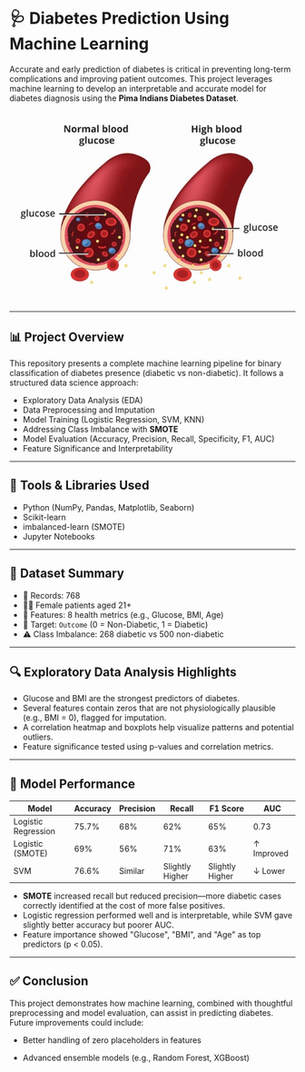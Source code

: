 # 🩺 Diabetes Prediction Using Machine Learning

Accurate and early prediction of diabetes is critical in preventing long-term complications and improving patient outcomes. This project leverages machine learning to develop an interpretable and accurate model for diabetes diagnosis using the **Pima Indians Diabetes Dataset**. 

![Data](https://github.com/def-abraham/Projects/blob/main/Project%201/BloodGlucose%20Medium.jpeg?raw=true)

---

## 📊 Project Overview

This repository presents a complete machine learning pipeline for binary classification of diabetes presence (diabetic vs non-diabetic). It follows a structured data science approach:

- Exploratory Data Analysis (EDA)
- Data Preprocessing and Imputation
- Model Training (Logistic Regression, SVM, KNN)
- Addressing Class Imbalance with **SMOTE**
- Model Evaluation (Accuracy, Precision, Recall, Specificity, F1, AUC)
- Feature Significance and Interpretability

---

## 🧠 Tools & Libraries Used

- Python (NumPy, Pandas, Matplotlib, Seaborn)
- Scikit-learn
- imbalanced-learn (SMOTE)
- Jupyter Notebooks

---

## 🔬 Dataset Summary

- 📁 Records: 768
- 👩‍⚕️ Female patients aged 21+
- 🧬 Features: 8 health metrics (e.g., Glucose, BMI, Age)
- 🎯 Target: `Outcome` (0 = Non-Diabetic, 1 = Diabetic)
- ⚠️ Class Imbalance: 268 diabetic vs 500 non-diabetic

---

## 🔍 Exploratory Data Analysis Highlights

- Glucose and BMI are the strongest predictors of diabetes.
- Several features contain zeros that are not physiologically plausible (e.g., BMI = 0), flagged for imputation.
- A correlation heatmap and boxplots help visualize patterns and potential outliers.
- Feature significance tested using p-values and correlation metrics.

---

## 🤖 Model Performance

| Model               | Accuracy | Precision | Recall | F1 Score | AUC  |
|--------------------|----------|-----------|--------|----------|------|
| Logistic Regression | 75.7%    | 68%       | 62%    | 65%      | 0.73 |
| Logistic (SMOTE)    | 69%      | 56%       | 71%    | 63%      | ↑ Improved |
| SVM                 | 76.6%    | Similar   | Slightly Higher | Slightly Higher | ↓ Lower |

- **SMOTE** increased recall but reduced precision—more diabetic cases correctly identified at the cost of more false positives.
- Logistic regression performed well and is interpretable, while SVM gave slightly better accuracy but poorer AUC.
- Feature importance showed "Glucose", "BMI", and "Age" as top predictors (p < 0.05).

---

## ✅ Conclusion

This project demonstrates how machine learning, combined with thoughtful preprocessing and model evaluation, can assist in predicting diabetes. Future improvements could include:

* Better handling of zero placeholders in features

* Advanced ensemble models (e.g., Random Forest, XGBoost)


